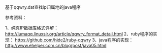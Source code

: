 基于qqwry.dat查找ip归属地的java程序

参考资料：

1、纯真IP数据库格式详解： http://lumaqq.linuxsir.org/article/qqwry_format_detail.html
2、ruby程序的实现： https://github.com/hide2/ruby-qqwry
3、java程序的实现： http://www.ehelper.com.cn/blog/post/java05.html
